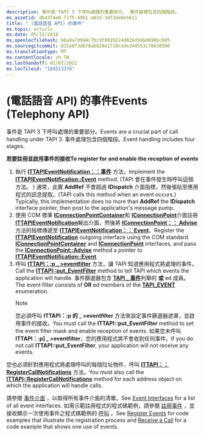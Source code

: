 ```yaml
---
description: 事件是 TAPI 3 下呼叫處理的重要部分。 事件處理包含四個階段。
ms.assetid: db43f4e0-f2f5-49b1-a03d-3df3de0e5611
title: " (電話語音 API) 的事件"
ms.topic: article
ms.date: 05/31/2018
ms.openlocfilehash: b6a9a7d994c7bc9f8019224d826d586d698bc605
ms.sourcegitcommit: 831e8f3db78ab820e1710cede244553c70e50500
ms.translationtype: MT
ms.contentlocale: zh-TW
ms.lasthandoff: 01/07/2021
ms.locfileid: "104513376"
---
```

# <a name="events-telephony-api"></a><span data-ttu-id="20c08-104"> (電話語音 API) 的事件</span><span class="sxs-lookup"><span data-stu-id="20c08-104">Events (Telephony API)</span></span>

<span data-ttu-id="20c08-105">事件是 TAPI 3 下呼叫處理的重要部分。</span><span class="sxs-lookup"><span data-stu-id="20c08-105">Events are a crucial part of call handling under TAPI 3.</span></span> <span data-ttu-id="20c08-106">事件處理包含四個階段。</span><span class="sxs-lookup"><span data-stu-id="20c08-106">Event handling includes four stages.</span></span>

<span data-ttu-id="20c08-107">**若要註冊並啟用事件的接收**</span><span class="sxs-lookup"><span data-stu-id="20c08-107">**To register for and enable the reception of events**</span></span>

1.  <span data-ttu-id="20c08-108">執行 [**ITTAPIEventNotification：：事件**](/windows/desktop/api/Tapi3if/nf-tapi3if-ittapieventnotification-event) 方法。</span><span class="sxs-lookup"><span data-stu-id="20c08-108">Implement the [**ITTAPIEventNotification::Event**](/windows/desktop/api/Tapi3if/nf-tapi3if-ittapieventnotification-event) method.</span></span> <span data-ttu-id="20c08-109"> (TAPI 會在事件發生時呼叫這個方法。 ) 通常，此實 **AddRef** 不會超過 **IDispatch** 介面指標，然後張貼至應用程式的訊息提取。</span><span class="sxs-lookup"><span data-stu-id="20c08-109">(TAPI calls this method when an event occurs.) Typically, this implementation does no more than **AddRef** the **IDispatch** interface pointer, then post to the application's message pump.</span></span>
2.  <span data-ttu-id="20c08-110">使用 COM 標準 [**IConnectionPointContainer**](/windows/win32/api/ocidl/nn-ocidl-iconnectionpointcontainer)和 [**IConnectionPoint**](/windows/win32/api/ocidl/nn-ocidl-iconnectionpoint)介面註冊 [**ITTAPIEventNotification**](/windows/desktop/api/Tapi3if/nn-tapi3if-ittapieventnotification)輸出介面，然後將 [**IConnectionPoint：： Advise**](/windows/win32/api/ocidl/nf-ocidl-iconnectionpoint-advise)方法的指標傳遞至 [**ITTAPIEventNotification：： Event**](/windows/desktop/api/Tapi3if/nf-tapi3if-ittapieventnotification-event)。</span><span class="sxs-lookup"><span data-stu-id="20c08-110">Register the [**ITTAPIEventNotification**](/windows/desktop/api/Tapi3if/nn-tapi3if-ittapieventnotification) outgoing interface using the COM standard [**IConnectionPointContainer**](/windows/win32/api/ocidl/nn-ocidl-iconnectionpointcontainer) and [**IConnectionPoint**](/windows/win32/api/ocidl/nn-ocidl-iconnectionpoint) interfaces, and pass the [**IConnectionPoint::Advise**](/windows/win32/api/ocidl/nf-ocidl-iconnectionpoint-advise) method a pointer to [**ITTAPIEventNotification::Event**](/windows/desktop/api/Tapi3if/nf-tapi3if-ittapieventnotification-event).</span></span>
3.  <span data-ttu-id="20c08-111">呼叫 [**ITTAPI：:p \_ >eventfilter**](/windows/desktop/api/tapi3if/nf-tapi3if-ittapi-put_eventfilter) 方法，讓 TAPI 知道應用程式將處理的事件。</span><span class="sxs-lookup"><span data-stu-id="20c08-111">Call the [**ITTAPI::put\_EventFilter**](/windows/desktop/api/tapi3if/nf-tapi3if-ittapi-put_eventfilter) method to tell TAPI which events the application will handle.</span></span> <span data-ttu-id="20c08-112">事件篩選器包含 [**TAPI \_ 事件**](/windows/desktop/api/Tapi3if/ne-tapi3if-tapi_event)列舉的 **或** ed 成員。</span><span class="sxs-lookup"><span data-stu-id="20c08-112">The event filter consists of **OR** ed members of the [**TAPI\_EVENT**](/windows/desktop/api/Tapi3if/ne-tapi3if-tapi_event) enumeration.</span></span>
    > [!Note]  
    > <span data-ttu-id="20c08-113">您必須呼叫 **ITTAPI：:p 的 \_ >eventfilter** 方法來設定事件篩選器遮罩，並啟用事件的接收。</span><span class="sxs-lookup"><span data-stu-id="20c08-113">You must call the **ITTAPI::put\_EventFilter** method to set the event filter mask and enable reception of events.</span></span> <span data-ttu-id="20c08-114">如果您未呼叫 **ITTAPI：:p] \_ >eventfilter**，您的應用程式將不會收到任何事件。</span><span class="sxs-lookup"><span data-stu-id="20c08-114">If you do not call **ITTAPI::put\_EventFilter**, your application will not receive any events.</span></span>

     

<span data-ttu-id="20c08-115">您也必須針對應用程式將處理呼叫的每個位址物件，呼叫 [**ITTAPI：： RegisterCallNotifications**](/windows/desktop/api/tapi3if/nf-tapi3if-ittapi-registercallnotifications) 方法。</span><span class="sxs-lookup"><span data-stu-id="20c08-115">You must also call the [**ITTAPI::RegisterCallNotifications**](/windows/desktop/api/tapi3if/nf-tapi3if-ittapi-registercallnotifications) method for each address object on which the application will handle calls.</span></span>

<span data-ttu-id="20c08-116">請參閱 [事件介面](./event-interfaces.md) ，以取得所有事件介面的清單。</span><span class="sxs-lookup"><span data-stu-id="20c08-116">See [Event Interfaces](./event-interfaces.md) for a list of all event interfaces.</span></span> <span data-ttu-id="20c08-117">如需示範註冊程式的程式碼範例，請參閱 [註冊事件](register-events.md) ，並接收顯示一次使用事件之程式碼範例的 [呼叫](receive-a-call.md) 。</span><span class="sxs-lookup"><span data-stu-id="20c08-117">See [Register Events](register-events.md) for code examples that illustrate the registration process and [Receive a Call](receive-a-call.md) for a code example that shows one use of events.</span></span>

 

 
